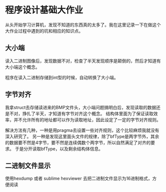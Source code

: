 # 程序设计基础大作业

从头开始学习计算机，发现不知道的东西真的太多了。我在这里记录一下在做这个大作业过程中遇到的坑和相应的知识点。

## 大小端
读入二进制图像后，发现数据不对，检查了半天发现顺序是颠倒的，然后才知道有大小端这个概念。

程序在读入二进制存储到int型的时候，自动转换了大小端。

## 字节对齐
我拿struct去存储读进来的BMP文件头，大小端问题搞明白后，发现读取的数据还是不对，挣扎了半天，才知道有字节对齐这个概念。
结构体里面为了保证读取效率，并不允许所有的地址都可以作为读取地址，因此设定了一定的字节对齐规则。

解决方法有几种，一种是用pragma去设置一些对齐规则，这个比较麻烦我就没有深入研究了。
另一种是发现这里面头文件的规律，除了bfType是两字节外，其余的数据要不然是4字节，要不然是连续偶数个两字节，所以自然满足了对齐的要求。 于是分开读取bfType，以及剩余结构体信息。

## 二进制文件显示
使用hexdump 或者 sublime hexviewer 去把二进制文件显示为16进制格式，方便阅读